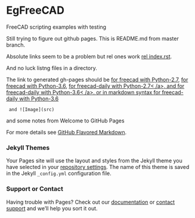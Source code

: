 # EgFreeCAD
FreeCAD scripting examples with testing

Still trying to figure out github pages. This is README.md from master branch.

Absolute links seem to be a problem but rel ones work
<a href="source/index.rst">rel index.rst</a>.

And no luck listng files in a directory.

The link to generated gh-pages should be
<a href="build_freecad/Python-2.7/html">for freecad with Python-2.7</a>, 
<a href="build_freecad/Python-2.7/html">for freecad with Python-3.6</a>, 
<a href="build_freecad-daily/Python-2.7/html">for freecad-daily with Python-2.7<
/a>, 
and
<a href="build_freecad-daily/Python-2.7/html">for freecad-daily with Python-3.6<
/a>.
or in markdown syntax
[for freecad-daily with Python-3.6](build_freecad-daily/Python-2.7/html)

```
 and ![Image](src)
```

and some notes from   Welcome to GitHub Pages

For more details see [GitHub Flavored Markdown](https://guides.github.com/features/mastering-markdown/).

### Jekyll Themes

Your Pages site will use the layout and styles from the Jekyll theme you have selected in your [repository settings](https://github.com/pdgilbert/EgFreeCAD/settings). The name of this theme is saved in the Jekyll `_config.yml` configuration file.

### Support or Contact

Having trouble with Pages? Check out our [documentation](https://help.github.com/categories/github-pages-basics/) or [contact support](https://github.com/contact) and we’ll help you sort it out.
